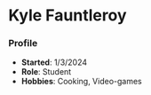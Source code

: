 # Kyle Fauntleroy

### Profile
- **Started**: 1/3/2024
- **Role**: Student
- **Hobbies**: Cooking, Video-games
